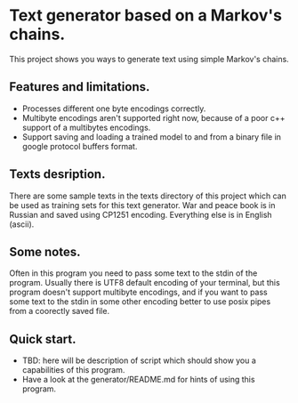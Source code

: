 # Text generator based on a Markov's chains.
This project shows you ways to generate text using simple Markov's chains.

## Features and limitations.
- Processes different one byte encodings correctly.
- Multibyte encodings aren't supported right now, because of a poor c++ support of a multibytes encodings.
- Support saving and loading a trained model to and from a binary file in google protocol buffers format.

## Texts desription.
There are some sample texts in the texts directory of this project which can be used as training sets for this text generator.
War and peace book is in Russian and saved using CP1251 encoding. Everything else is in English (ascii). 

## Some notes.
Often in this program you need to pass some text to the stdin of the program. Usually there is UTF8 default encoding of your terminal, but this program doesn't support multibyte encodings, and if you want to pass some text to the stdin in some other encoding better to use posix pipes from a coorectly saved file.

## Quick start.
- TBD: here will be description of script which should show you a capabilities of this program.
- Have a look at the generator/README.md for hints of using this program.



